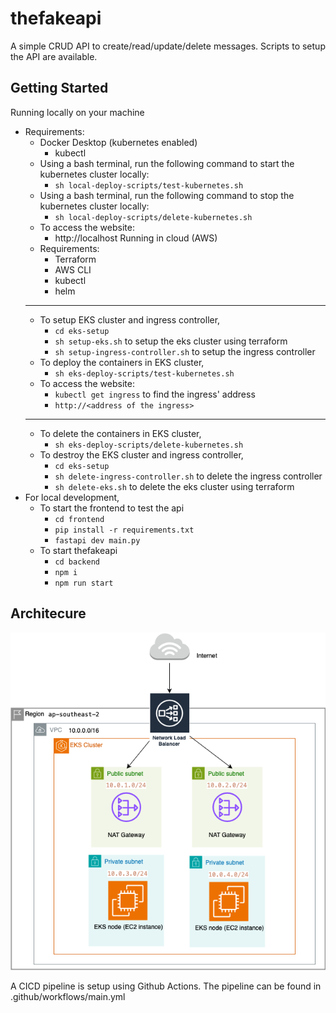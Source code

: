 # thefakeapi

A simple CRUD API to create/read/update/delete messages. Scripts to setup the API are available.

## Getting Started
Running locally on your machine
- Requirements:
     - Docker Desktop (kubernetes enabled)
       - kubectl
     - Using a bash terminal, run the following command to start the kubernetes cluster locally:
       - `sh local-deploy-scripts/test-kubernetes.sh`
     - Using a bash terminal, run the following command to stop the kubernetes cluster locally:
       - `sh local-deploy-scripts/delete-kubernetes.sh`
     - To access the website:
       - http://localhost
Running in cloud (AWS)
     - Requirements:
       - Terraform
       - AWS CLI
       - kubectl 
       - helm
     --- 
     - To setup EKS cluster and ingress controller, 
       - `cd eks-setup`
       - `sh setup-eks.sh` to setup the eks cluster using terraform
       - `sh setup-ingress-controller.sh` to setup the ingress controller
     - To deploy the containers in EKS cluster,
       - `sh eks-deploy-scripts/test-kubernetes.sh`
     - To access the website:
       - `kubectl get ingress` to find the ingress' address
       - `http://<address of the ingress>` 
     --- 
     - To delete the containers in EKS cluster,
       - `sh eks-deploy-scripts/delete-kubernetes.sh`
     - To destroy the EKS cluster and ingress controller, 
       - `cd eks-setup`
       - `sh delete-ingress-controller.sh` to delete the ingress controller
       - `sh delete-eks.sh` to delete the eks cluster using terraform
- For local development,
  - To start the frontend to test the api
    - `cd frontend` 
    - `pip install -r requirements.txt`
    - `fastapi dev main.py`
  - To start thefakeapi
    - `cd backend`
    - `npm i`
    - `npm run start`

## Architecure 
![architecture.png](architecture.png)

A CICD pipeline is setup using Github Actions. The pipeline can be found in .github/workflows/main.yml
